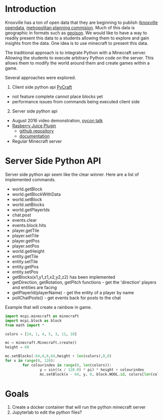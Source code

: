 # Introduction

Knoxville has a ton of open data that they are beginning to publish
([knoxville opendata](http://knoxvilletn.gov/government/opendata/),
[metropolitan planning
commision](https://knoxmpc.org/locldata/ldevhome.htm). Much of this
data is geographic in formats such as
[geojson](http://geojson.org/). We would like to have a way to readily
present this data to a students allowing them to explore and gain
insights from the data. One idea is to use minecraft to present this
data.

The traditional approach is to integrate Python with a Minecraft
server. Allowing the students to execute arbitrary Python code on the
server. This allows them to modify the world around them and create
games within a game.

Several approaches were explored.

1. Client side python api [PyCraft](https://github.com/ammaraskar/pyCraft)
  - not feature complete cannot place blocks yet
  - performance issues from commands being executed client side
2. Server side python api 
  - August 2016 video demonstration, [pycon talk](https://youtu.be/WwKkA9YV1K8)
  - [Rasberry Juice Plugin](https://dev.bukkit.org/projects/raspberryjuice) 
    - [github repository](https://github.com/zhuowei/RaspberryJuice) 
    - [documentation](https://www.stuffaboutcode.com/p/minecraft.html)
  - Regular Minecraft server

# Server Side Python API

Server side python api seem like the clear winner. Here are a list of implemented commands.

 - world.getBlock
 - world.getBlockWithData
 - world.setBlock
 - world.setBlocks
 - world.getPlayerIds
 - chat.post
 - events.clear
 - events.block.hits
 - player.getTile
 - player.setTile
 - player.getPos
 - player.setPos
 - world.getHeight
 - entity.getTile
 - entity.setTile
 - entity.getPos
 - entity.setPos
 - getBlocks(x1,y1,z1,x2,y2,z2) has been implemented
 - getDirection, getRotation, getPitch functions - get the 'direction' players and entities are facing
 - getPlayerId(playerName) - get the entity of a player by name
 - pollChatPosts() - get events back for posts to the chat

Example that will create a rainbow in game.

```python
import mcpi.minecraft as minecraft
import mcpi.block as block
from math import *

colors = [14, 1, 4, 5, 3, 11, 10]

mc = minecraft.Minecraft.create()
height = 60

mc.setBlocks(-64,0,0,64,height + len(colors),0,0)
for x in range(0, 128):
        for colourindex in range(0, len(colors)):
                y = sin((x / 128.0) * pi) * height + colourindex
                mc.setBlock(x - 64, y, 0, block.WOOL.id, colors[len(colors) - 1 - colourindex])
```

# Goals

1. Create a docker container that will run the python minecraft server
2. Jupyterlab to edit the python files?

